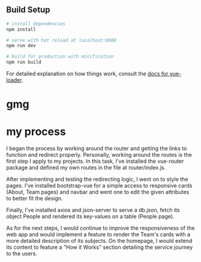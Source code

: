 ## Build Setup

``` bash
# install dependencies
npm install

# serve with hot reload at localhost:8080
npm run dev

# build for production with minification
npm run build
```

For detailed explanation on how things work, consult the [docs for vue-loader](http://vuejs.github.io/vue-loader).
# gmg

# my process

I began the process by working around the router and getting the links to function and redirect properly. Personally, working around the routes is the first step I apply to my projects. In this task, I've installed the vue-router package and defined my own routes in the file at router/index.js.

After implementing and testing the redirecting logic, I went on to style the pages. I've installed bootstrap-vue for a simple access to responsive cards (About, Team pages) and navbar and went one to edit the given attributes to better fit the design.

Finally, I've installed axios and json-server to serve a db.json, fetch its object People and rendered its key-values on a table (People page).

As for the next steps, I would continue to improve the responsiveness of the web app and would implement a feature to render the Team's cards with a more detailed description of its subjects. On the homepage, I would extend its content to feature a "How it Works" section detailing the service journey to the users.
